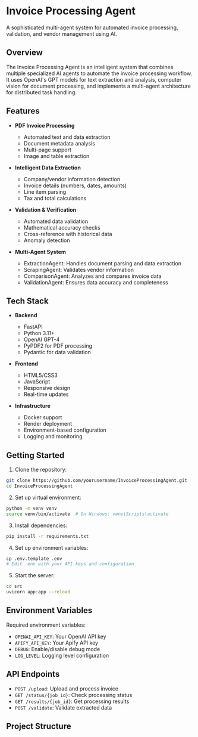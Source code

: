 # Invoice Processing Agent

A sophisticated multi-agent system for automated invoice processing, validation, and vendor management using AI.

## Overview

The Invoice Processing Agent is an intelligent system that combines multiple specialized AI agents to automate the invoice processing workflow. It uses OpenAI's GPT models for text extraction and analysis, computer vision for document processing, and implements a multi-agent architecture for distributed task handling.

## Features

- **PDF Invoice Processing**
  - Automated text and data extraction
  - Document metadata analysis
  - Multi-page support
  - Image and table extraction

- **Intelligent Data Extraction**
  - Company/vendor information detection
  - Invoice details (numbers, dates, amounts)
  - Line item parsing
  - Tax and total calculations

- **Validation & Verification**
  - Automated data validation
  - Mathematical accuracy checks
  - Cross-reference with historical data
  - Anomaly detection

- **Multi-Agent System**
  - ExtractionAgent: Handles document parsing and data extraction
  - ScrapingAgent: Validates vendor information
  - ComparisonAgent: Analyzes and compares invoice data
  - ValidationAgent: Ensures data accuracy and completeness

## Tech Stack

- **Backend**
  - FastAPI
  - Python 3.11+
  - OpenAI GPT-4
  - PyPDF2 for PDF processing
  - Pydantic for data validation

- **Frontend**
  - HTML5/CSS3
  - JavaScript
  - Responsive design
  - Real-time updates

- **Infrastructure**
  - Docker support
  - Render deployment
  - Environment-based configuration
  - Logging and monitoring

## Getting Started

1. Clone the repository:
```bash
git clone https://github.com/yourusername/InvoiceProcessingAgent.git
cd InvoiceProcessingAgent
```

2. Set up virtual environment:
```bash
python -m venv venv
source venv/bin/activate  # On Windows: venv\Scripts\activate
```

3. Install dependencies:
```bash
pip install -r requirements.txt
```

4. Set up environment variables:
```bash
cp .env.template .env
# Edit .env with your API keys and configuration
```

5. Start the server:
```bash
cd src
uvicorn app:app --reload
```

## Environment Variables

Required environment variables:
- `OPENAI_API_KEY`: Your OpenAI API key
- `APIFY_API_KEY`: Your Apify API key
- `DEBUG`: Enable/disable debug mode
- `LOG_LEVEL`: Logging level configuration

## API Endpoints

- `POST /upload`: Upload and process invoice
- `GET /status/{job_id}`: Check processing status
- `GET /results/{job_id}`: Get processing results
- `POST /validate`: Validate extracted data

## Project Structure
